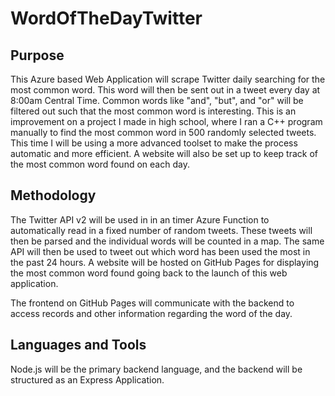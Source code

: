 # WordOfTheDayTwitter

## Purpose

This Azure based Web Application will scrape Twitter daily searching for the most common word. This word will then be sent out in a tweet every day at 8:00am Central Time. Common words like "and", "but", and "or" will be filtered out such that the most common word is interesting. This is an improvement on a project I made in high school, where I ran a C++ program manually to find the most common word in 500 randomly selected tweets. This time I will be using a more advanced toolset to make the process automatic and more efficient. A website will also be set up to keep track of the most common word found on each day.

## Methodology 

The Twitter API v2 will be used in in an timer Azure Function to automatically read in a fixed number of random tweets. These tweets will then be parsed and the individual words will be counted in a map. The same API will then be used to tweet out which word has been used the most in the past 24 hours. A website will be hosted on GitHub Pages for displaying the most common word found going back to the launch of this web application.

The frontend on GitHub Pages will communicate with the backend to access records and other information regarding the word of the day.

## Languages and Tools

Node.js will be the primary backend language, and the backend will be structured as an Express Application. 
